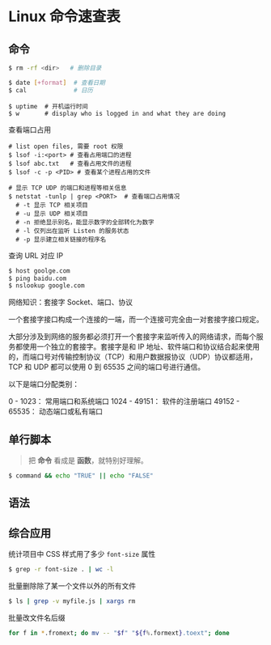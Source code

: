 # Linux 命令速查表


## 命令

```bash
$ rm -rf <dir>   # 删除目录
```

```bash
$ date [+format]  # 查看日期
$ cal             # 日历
```

```
$ uptime  # 开机运行时间
$ w       # display who is logged in and what they are doing

```

查看端口占用

```
# list open files, 需要 root 权限
$ lsof -i:<port> # 查看占用端口的进程
$ lsof abc.txt   # 查看占用文件的进程
$ lsof -c -p <PID> # 查看某个进程占用的文件

# 显示 TCP UDP 的端口和进程等相关信息
$ netstat -tunlp | grep <PORT>  # 查看端口占用情况
  # -t 显示 TCP 相关项目
  # -u 显示 UDP 相关项目
  # -n 拒绝显示别名，能显示数字的全部转化为数字
  # -l 仅列出在监听 Listen 的服务状态
  # -p 显示建立相关链接的程序名
```

查询 URL 对应 IP

```bash
$ host goolge.com
$ ping baidu.com
$ nslookup google.com
```

网络知识：套接字 Socket、端口、协议

一个套接字接口构成一个连接的一端，而一个连接可完全由一对套接字接口规定。

大部分涉及到网络的服务都必须打开一个套接字来监听传入的网络请求，而每个服务都使用一个独立的套接字。套接字是和 IP 地址、软件端口和协议结合起来使用的，而端口号对传输控制协议（TCP）和用户数据报协议（UDP）协议都适用，TCP 和 UDP 都可以使用 0 到 65535 之间的端口号进行通信。

以下是端口分配类别：

0 - 1023： 常用端口和系统端口
1024 - 49151： 软件的注册端口
49152 - 65535： 动态端口或私有端口




## 单行脚本

> 把 **命令** 看成是 **函数**，就特别好理解。

```bash
$ command && echo "TRUE" || echo "FALSE"
```


## 语法



## 综合应用

统计项目中 CSS 样式用了多少 `font-size` 属性

```bash
$ grep -r font-size . | wc -l
```

批量删除除了某一个文件以外的所有文件

```bash
$ ls | grep -v myfile.js | xargs rm
```

批量改文件名后缀

```bash
for f in *.fromext; do mv -- "$f" "${f%.formext}.toext"; done
```


